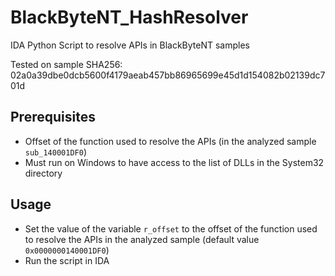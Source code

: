 # BlackByteNT_HashResolver
IDA Python Script to resolve APIs in BlackByteNT samples

Tested on sample SHA256: 02a0a39dbe0dcb5600f4179aeab457bb86965699e45d1d154082b02139dc701d

## Prerequisites
- Offset of the function used to resolve the APIs (in the analyzed sample `sub_140001DF0`)
- Must run on Windows to have access to the list of DLLs in the System32 directory

## Usage
- Set the value of the variable `r_offset` to the offset of the function used to resolve the APIs in the analyzed sample (default value `0x0000000140001DF0`)
- Run the script in IDA
